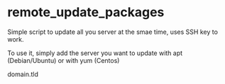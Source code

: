 # remote_update_packages
Simple script to update all you server at the smae time, uses SSH key to work.

To use it, simply add the server you want to update with apt (Debian/Ubuntu) or with yum (Centos)

domain.tld

